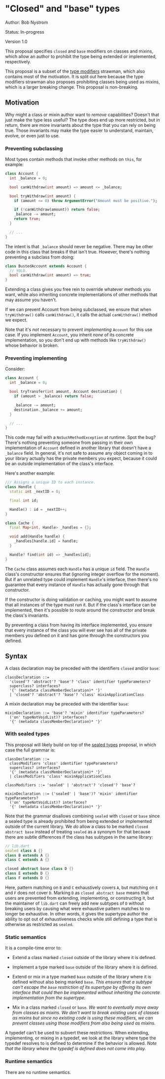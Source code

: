 # "Closed" and "base" types

Author: Bob Nystrom

Status: In-progress

Version 1.0

This proposal specifies `closed` and `base` modifiers on classes and mixins,
which allow an author to prohibit the type being extended or implemented,
respectively.

This proposal is a subset of the [type modifiers][] strawman, which also
contains most of the motivation. It is split out here because the type modifiers
strawman also proposes prohibiting classes being used as mixins, which is a
larger breaking change. This proposal is non-breaking.

[type modifiers]: https://github.com/dart-lang/language/blob/master/working/type-modifiers/feature-specification.md

## Motivation

Why might a class or mixin author want to *remove* capabilities? Doesn't that
just make the type less useful? The type does end up more restricted, but in
return, there are more invariants about the type that you can rely on being
true. Those invariants may make the type easier to understand, maintain, evolve,
or even just to use.

### Preventing subclassing

Most types contain methods that invoke other methods on `this`, for example:

```dart
class Account {
  int _balance = 0;

  bool canWithdraw(int amount) => amount <= _balance;

  bool tryWithdraw(int amount) {
    if (amount <= 0) throw ArgumentError("Amount must be positive.");

    if (!canWithdraw(amount)) return false;
    _balance -= amount;
    return true;
  }

  // ...
}
```

The intent is that `_balance` should never be negative. There may be other code
in this class that breaks if that isn't true. However, there's nothing
preventing a subclass from doing:

```dart
class BustedAccount extends Account {
  // YOLO.
  bool canWithdraw(int amount) => true;
}
```

Extending a class gives you free rein to override whatever methods you want,
while also inheriting concrete implementations of other methods that may
assume you haven't.

If we can prevent Account from being subclassed, we ensure that when
`tryWithdraw()` calls `canWithdraw()`, it calls the actual `canWithdraw()`
method we expect.

Note that it's *not* necessary to prevent *implementing* `Account` for this use
case. If you implement `Account`, you inherit *none* of its concrete
implementation, so you don't end up with methods like `tryWithdraw()` whose
behavior is broken.

### Preventing implementing

Consider:

```dart
class Account {
  int _balance = 0;

  bool tryTransfer(int amount, Account destination) {
    if (amount > _balance) return false;

    _balance -= amount;
    destination._balance += amount;
  }

  // ...
}
```

This code may fail with a `NoSuchMethodException` at runtime. Spot the bug?
There's nothing preventing someone from passing in their own implementation of
`Account` defined in another library that doesn't have a `_balance` field. In
general, it's not safe to assume any object coming in to your library actually
has the private members you expect, because it could be an outside
implementation of the class's interface.

Here's another example:

```dart
/// Assigns a unique ID to each instance.
class Handle {
  static int _nextID = 0;

  final int id;

  Handle() : id = _nextID++;
}

class Cache {
  final Map<int, Handle> _handles = {};

  void add(Handle handle) {
    _handles[handle.id] = handle;
  }

  Handle? find(int id) => _handles[id];
}
```

The `Cache` class assumes each `Handle` has a unique `id` field. The `Handle`
class's constructor ensures that (ignoring integer overflow for the moment).
But if an unrelated type could implement `Handle`'s interface, then there's
no guarantee that every instance of `Handle` has actually gone through that
constructor.

If the constructor is doing validation or caching, you might want to assume that
all instances of the type must run it. But if the class's interface can be
implemented, then it's possible to route around the constructor and break the
class's invariants.

By preventing a class from having its interface implemented, you ensure that
every instance of the class you will ever see has all of the private members you
defined on it and has gone through the constructors you defined.

## Syntax

A class declaration may be preceded with the identifiers `closed` and/or `base`:

```
classDeclaration ::=
  'closed'? 'abstract'? 'base'? 'class' identifier typeParameters?
  superclass? interfaces?
  '{' (metadata classMemberDeclaration)* '}'
  | 'closed'? 'abstract'? 'base'? 'class' mixinApplicationClass
```

A mixin declaration may be preceded with the identifier `base`:

```
mixinDeclaration ::= 'base'? 'mixin' identifier typeParameters?
  ('on' typeNotVoidList)? interfaces?
  '{' (metadata classMemberDeclaration)* '}'
```

### With sealed types

This proposal will likely build on top of the [sealed types][] proposal, in
which case the full grammar is:

[sealed types]: https://github.com/dart-lang/language/blob/master/working/sealed-types/feature-specification.md

```
classDeclaration ::=
  classModifiers 'class' identifier typeParameters?
  superclass? interfaces?
  '{' (metadata classMemberDeclaration)* '}'
  | classModifiers 'class' mixinApplicationClass

classModifiers ::= 'sealed' | 'abstract'? 'closed'? 'base'?

mixinDeclaration ::= ('sealed' | 'base')? 'mixin' identifier typeParameters?
  ('on' typeNotVoidList)? interfaces?
  '{' (metadata classMemberDeclaration)* '}'
```

Note that the grammar disallows combining `sealed` with `closed` or `base` since
a sealed type is already prohibited from being extended or implemented outside
of the current library. We *do* allow a class to be marked `closed abstract
base` instead of treating `sealed` as a synonym for that because there are
subtle differences if the class has subtypes in the same library:

```dart
// lib.dart
sealed class A {}
class B extends A {}
class C extends A {}

closed abstract base class D {}
class E extends D {}
class F extends D {}
```

Here, pattern matching on `B` and `C` exhaustively covers `A`, but matching on
`E` and `F` does not cover `D`. Marking `D` as `closed abstract base` means that
users are prevented from extending, implementing, or constructing it, but the
maintainer of `lib.dart` can freely add new subtypes of `D` without breaking
users by causing what were exhaustive pattern matches to no longer be
exhaustive. In other words, it gives the supertype author the ability to opt
out of exhaustiveness checks while still defining a type that is otherwise as
restricted as `sealed`.

### Static semantics

It is a compile-time error to:

*   Extend a class marked `closed` outside of the library where it is defined.

*   Implement a type marked `base` outside of the library where it is defined.

*   Extend or mix in a type marked `base` outside of the library where it is
    defined without also being marked `base`. *This ensures that a subtype can't
    escape the `base` restriction of its supertype by offering its _own_
    interface that could then be implemented without inheriting the concrete
    implementation from the supertype.*

*   Mix in a class marked `closed` or `base`. *We want to eventually move away
    from classes as mixins. We don't want to break existing uses of classes as
    mixins but since no existing code is using these modifiers, we can prevent
    classes using those modifiers from also being used as mixins.*

A typedef can't be used to subvert these restrictions. When extending,
implementing, or mixing in a typedef, we look at the library where type the
typedef resolves to is defined to determine if the behavior is allowed. *Note
that the library where the _typedef_ is defined does not come into play.*

### Runtime semantics

There are no runtime semantics.
